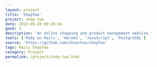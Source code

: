 ```yaml
---
layout: project
title: 'ShopTwo'
project: shop-two
date: 2013-09-20 09:20:34
good: 3
description: 'An online shopping and product management website.'
tools: ['Ruby on Rails', 'Heroku', 'JavaScript', 'PostgreSQL']
source: 'https://github.com/zhuochun/shopTwo'
tags: Rails ShopTwo
category: Project
permalink: /project/shop-two.html
---
```


